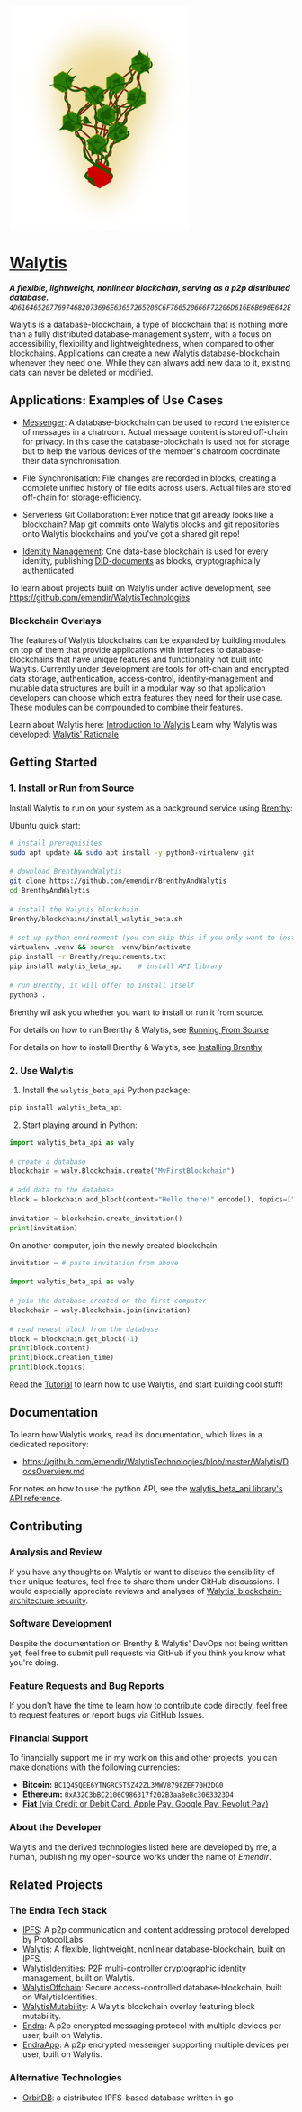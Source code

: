 ![](./graphics/WalytisIcon.png)




# [Walytis](https://github.com/emendir/WalytisTechnologies/blob/master/Walytis/Meaning/IntroductionToWalytis.md)

**_A flexible, lightweight, nonlinear blockchain, serving as a p2p distributed database._**
_`4D61646520776974682073696E63657265206C6F766520666F72206D616E6B696E642E`_

Walytis is a database-blockchain, a type of blockchain that is nothing more than a fully distributed database-management system, with a focus on accessibility, flexibility and lightweightedness, when compared to other blockchains.
Applications can create a new Walytis database-blockchain whenever they need one.
While they can always add new data to it, existing data can never be deleted or modified.

## Applications: Examples of Use Cases

- [Messenger](https://github.com/emendir/Endra): A database-blockchain can be used to record the existence of messages in a chatroom. Actual message content is stored off-chain for privacy. In this case the database-blockchain is used not for storage but to help the various devices of the member's chatroom coordinate their data synchronisation.
  
- File Synchronisation: File changes are recorded in blocks, creating a complete unified history of file edits across users. Actual files are stored off-chain for storage-efficiency.
  
- Serverless Git Collaboration: Ever notice that git already looks like a blockchain? Map git commits onto Walytis blocks and git repositories onto Walytis blockchains and you've got a shared git repo!
  
- [Identity Management](https://github.com/emendir/WalytisIdentities): One data-base blockchain is used for every identity, publishing [DID-documents](https://www.w3.org/TR/did-1.0/) as blocks, cryptographically authenticated
  
To learn about projects built on Walytis under active development, see https://github.com/emendir/WalytisTechnologies

### Blockchain Overlays

The features of Walytis blockchains can be expanded by building modules on top of them that provide applications with interfaces to database-blockchains that have unique features and functionality not built into Walytis.
Currently under development are tools for off-chain and encrypted data storage, authentication, access-control, identity-management and mutable data structures are built in a modular way so that application developers can choose which extra features they need for their use case. These modules can be compounded to combine their features.


Learn about Walytis here: [Introduction to Walytis](https://github.com/emendir/WalytisTechnologies/blob/master/Walytis/Meaning/IntroductionToWalytis.md)
Learn why Walytis was developed: [Walytis' Rationale](https://github.com/emendir/WalytisTechnologies/blob/master/Walytis/Meaning/WalytisRationale.md)


## Getting Started

### 1. Install or Run from Source

Install Walytis to run on your system as a background service using [Brenthy](https://github.com/emendir/BrenthyAndWalytis/):

Ubuntu quick start:

```sh
# install prerequisites
sudo apt update && sudo apt install -y python3-virtualenv git

# download BrenthyAndWalytis
git clone https://github.com/emendir/BrenthyAndWalytis
cd BrenthyAndWalytis

# install the Walytis blockchain
Brenthy/blockchains/install_walytis_beta.sh

# set up python environment (you can skip this if you only want to install)
virtualenv .venv && source .venv/bin/activate
pip install -r Brenthy/requirements.txt
pip install walytis_beta_api    # install API library

# run Brenthy, it will offer to install itself
python3 .
```

Brenthy wil ask you whether you want to install or run it from source.

For details on how to run Brenthy & Walytis, see [Running From Source](https://github.com/emendir/BrenthyAndWalytis/blob/master/Documentation/Brenthy/User/RunningFromSource.md)

For details on how to install Brenthy & Walytis, see [Installing Brenthy](https://github.com/emendir/BrenthyAndWalytis/blob/master/Documentation/Brenthy/User/InstallingBrenthy.md)

### 2. Use Walytis

1. Install the `walytis_beta_api` Python package:

```sh
pip install walytis_beta_api
```

2. Start playing around in Python:

```python
import walytis_beta_api as waly

# create a database
blockchain = waly.Blockchain.create("MyFirstBlockchain")

# add data to the database
block = blockchain.add_block(content="Hello there!".encode(), topics=["testing"])

invitation = blockchain.create_invitation()
print(invitation)
```

On another computer, join the newly created blockchain:
```python
invitation = # paste invitation from above

import walytis_beta_api as waly

# join the database created on the first computer
blockchain = waly.Blockchain.join(invitation)

# read newest block from the database
block = blockchain.get_block(-1)
print(block.content)
print(block.creation_time)
print(block.topics)
```

Read the [Tutorial](https://github.com/emendir/WalytisTechnologies/blob/master/Walytis/Tutorials/0-TutorialOverview.md) to learn how to use Walytis, and start building cool stuff!

## Documentation

To learn how Walytis works, read its documentation, which lives in a dedicated repository:
- https://github.com/emendir/WalytisTechnologies/blob/master/Walytis/DocsOverview.md

For notes on how to use the python API, see the [walytis_beta_api library's API reference](./docs/API-Reference/walytis_beta_api/index.html).

## Contributing

### Analysis and Review

If you have any thoughts on Walytis or want to discuss the sensibility of their unique features, feel free to share them under GitHub discussions.
I would especially appreciate reviews and analyses of [Walytis' blockchain-architecture security](https://github.com/emendir/WalytisTechnologies/blob/master/Walytis/Technical/WalytisBlockchainSecurity.md).

### Software Development

Despite the documentation on Brenthy & Walytis' DevOps not being written yet, feel free to submit pull requests via GitHub if you think you know what you're doing.

### Feature Requests and Bug Reports

If you don't have the time to learn how to contribute code directly, feel free to request features or report bugs via GitHub Issues.

### Financial Support

To financially support me in my work on this and other projects, you can make donations with the following currencies:

- **Bitcoin:** `BC1Q45QEE6YTNGRC5TSZ42ZL3MWV8798ZEF70H2DG0`
- **Ethereum:** `0xA32C3bBC2106C986317f202B3aa8eBc3063323D4`
- [**Fiat** (via Credit or Debit Card, Apple Pay, Google Pay, Revolut Pay)](https://checkout.revolut.com/pay/4e4d24de-26cf-4e7d-9e84-ede89ec67f32)


### About the Developer

Walytis and the derived technologies listed here are developed by me, a human, publishing my open-source works under the name of _Emendir_. 

## Related Projects
### The Endra Tech Stack

- [IPFS](https://ipfs.tech):  A p2p communication and content addressing protocol developed by ProtocolLabs.
- [Walytis](https://github.com/emendir/Walytis_Beta): A flexible, lightweight, nonlinear database-blockchain, built on IPFS.
- [WalytisIdentities](https://github.com/emendir/WalytisIdentities): P2P multi-controller cryptographic identity management, built on Walytis.
- [WalytisOffchain](https://github.com/emendir/WalytisOffchain): Secure access-controlled database-blockchain, built on WalytisIdentities.
- [WalytisMutability](https://github.com/emendir/WalytisMutability): A Walytis blockchain overlay featuring block mutability.
- [Endra](https://github.com/emendir/Endra): A p2p encrypted messaging protocol with multiple devices per user, built on Walytis.
- [EndraApp](https://github.com/emendir/EndraApp): A p2p encrypted messenger supporting multiple devices per user, built on Walytis.

### Alternative Technologies

- [OrbitDB](https://orbitdb.org/): a distributed IPFS-based database written in go
